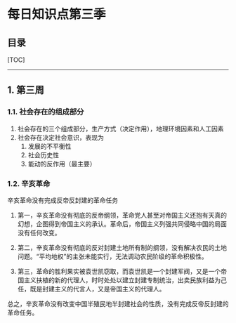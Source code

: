每日知识点第三季
===

目录
---

[TOC]

---

## 1. 第三周

### 1.1. 社会存在的组成部分

1. 社会存在的三个组成部分，生产方式（决定作用），地理环境因素和人工因素
2. 社会存在决定社会意识，表现为
    1. 发展的不平衡性
    2. 社会历史性
    3. 能动的反作用（最主要）

### 1.2. 辛亥革命

辛亥革命没有完成反帝反封建的革命任务

1. 第一，辛亥革命没有彻底的反帝纲领，革命党人甚至对帝国主义还抱有天真的幻想，企图得到帝国主义的承认。革命后，帝国主义列强共同侵略中国的局面没有任何改变。

2. 第二，辛亥革命没有彻底的反对封建土地所有制的纲领，没有解决农民的土地问题。“平均地权”的主张未能实行，无法调动农民阶级的革命积极性。

3. 第三，革命的胜利果实被袁世凯窃取，而袁世凯是一个封建军阀，又是一个帝国主义扶植的新的代理人，时时处处以建立封建专制统治，出卖民族利益为己任，既是封建主义的代言人，又是帝国主义的代理人。

总之，辛亥革命没有改变中国半殖民地半封建社会的性质，没有完成反帝反封建的革命任务。

